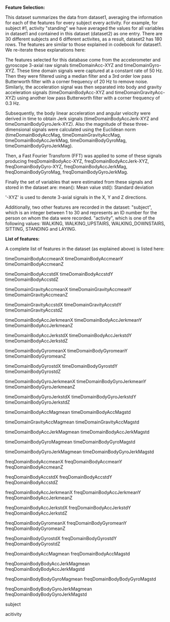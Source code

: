 **Feature Selection:**

This dataset summarizes the data from dataset1, averaging the information for each of the features for every subject every activity. For example, for subject #1, activity "standing" we have averaged the values for all variables in dataset1 and contained in this dataset (dataset2) as one entry. There are 30 different subjects and 6 different activites, as a result, dataset2 has 180 rows. The features are similar to those explained in codebook for dataset1. We re-iterate these explanations here:

The features selected for this database come from the accelerometer and gyroscope 3-axial raw signals timeDomainAcc-XYZ and timeDomainGyro-XYZ. These time domain signals were captured at a constant rate of 50 Hz. Then they were filtered using a median filter and a 3rd order low pass Butterworth filter with a corner frequency of 20 Hz to remove noise. Similarly, the acceleration signal was then separated into body and gravity acceleration signals (timeDomainBodyAcc-XYZ and timeDomainGravityAcc-XYZ) using another low pass Butterworth filter with a corner frequency of 0.3 Hz. 

Subsequently, the body linear acceleration and angular velocity were derived in time to obtain Jerk signals (timeDomainBodyAccJerk-XYZ and timeDomainBodyGyroJerk-XYZ). Also the magnitude of these three-dimensional signals were calculated using the Euclidean norm (timeDomainBodyAccMag, timeDomainGravityAccMag, timeDomainBodyAccJerkMag, timeDomainBodyGyroMag, timeDomainBodyGyroJerkMag). 

Then, a Fast Fourier Transform (FFT) was applied to some of these signals producing freqDomainBodyAcc-XYZ, freqDomainBodyAccJerk-XYZ, freqDomainBodyGyro-XYZ, freqDomainBodyAccJerkMag, freqDomainBodyGyroMag, freqDomainBodyGyroJerkMag.

Finally the set of variables that were estimated from these signals and stored in the dataset are:
mean(): Mean value
std(): Standard deviation

'-XYZ' is used to denote 3-axial signals in the X, Y and Z directions.

Additionally, two other features are recorded in the dataset:
"subject", which is an integer between 1 to 30 and represents an ID number for the person on whom the data were recorded. 
"activity", which is one of the following values: WALKING, WALKING_UPSTAIRS, WALKING_DOWNSTAIRS, SITTING, STANDING and LAYING.

**List of features:**

A complete list of features in the dataset (as explained above) is listed here:

timeDomainBodyAccmeanX 
timeDomainBodyAccmeanY 
timeDomainBodyAccmeanZ 

timeDomainBodyAccstdX 
timeDomainBodyAccstdY 
timeDomainBodyAccstdZ 

timeDomainGravityAccmeanX 
timeDomainGravityAccmeanY 
timeDomainGravityAccmeanZ 

timeDomainGravityAccstdX 
timeDomainGravityAccstdY 
timeDomainGravityAccstdZ 

timeDomainBodyAccJerkmeanX 
timeDomainBodyAccJerkmeanY 
timeDomainBodyAccJerkmeanZ 

timeDomainBodyAccJerkstdX 
timeDomainBodyAccJerkstdY 
timeDomainBodyAccJerkstdZ 

timeDomainBodyGyromeanX 
timeDomainBodyGyromeanY 
timeDomainBodyGyromeanZ 

timeDomainBodyGyrostdX 
timeDomainBodyGyrostdY 
timeDomainBodyGyrostdZ 

timeDomainBodyGyroJerkmeanX 
timeDomainBodyGyroJerkmeanY 
timeDomainBodyGyroJerkmeanZ 

timeDomainBodyGyroJerkstdX 
timeDomainBodyGyroJerkstdY 
timeDomainBodyGyroJerkstdZ 

timeDomainBodyAccMagmean 
timeDomainBodyAccMagstd 

timeDomainGravityAccMagmean 
timeDomainGravityAccMagstd 

timeDomainBodyAccJerkMagmean 
timeDomainBodyAccJerkMagstd 

timeDomainBodyGyroMagmean 
timeDomainBodyGyroMagstd 

timeDomainBodyGyroJerkMagmean 
timeDomainBodyGyroJerkMagstd 

freqDomainBodyAccmeanX 
freqDomainBodyAccmeanY 
freqDomainBodyAccmeanZ 

freqDomainBodyAccstdX 
freqDomainBodyAccstdY 
freqDomainBodyAccstdZ 

freqDomainBodyAccJerkmeanX 
freqDomainBodyAccJerkmeanY 
freqDomainBodyAccJerkmeanZ 

freqDomainBodyAccJerkstdX 
freqDomainBodyAccJerkstdY 
freqDomainBodyAccJerkstdZ 

freqDomainBodyGyromeanX 
freqDomainBodyGyromeanY 
freqDomainBodyGyromeanZ 

freqDomainBodyGyrostdX 
freqDomainBodyGyrostdY 
freqDomainBodyGyrostdZ 

freqDomainBodyAccMagmean 
freqDomainBodyAccMagstd 

freqDomainBodyBodyAccJerkMagmean 
freqDomainBodyBodyAccJerkMagstd 

freqDomainBodyBodyGyroMagmean 
freqDomainBodyBodyGyroMagstd 

freqDomainBodyBodyGyroJerkMagmean 
freqDomainBodyBodyGyroJerkMagstd 

subject 

acitivity
